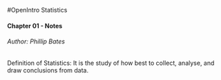 #OpenIntro Statistics

#### Chapter 01 - Notes

###### Author: Phillip Bates

Definition of Statistics: It is the study of how best to collect, analyse, and draw conclusions from data.

